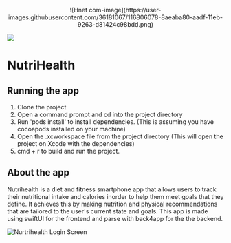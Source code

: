 
<p align="center">
![Hnet com-image](https://user-images.githubusercontent.com/36181067/116806078-8aeaba80-aadf-11eb-9263-d81424c98bdd.png)
</p>

<img align="center" src="https://user-images.githubusercontent.com/36181067/116806078-8aeaba80-aadf-11eb-9263-d81424c98bdd.png">

# NutriHealth

## Running the app
1. Clone the project 
2. Open a command prompt and cd into the project directory
3. Run 'pods install' to install dependencies. (This is assuming you have cocoapods installed on your machine)
4. Open the .xcworkspace file from the project directory (This will open the project on Xcode with the dependencies)
5. cmd + r to build and run the project.

## About the app
Nutrihealth is a diet and fitness smartphone app that allows users to track their nutritional intake and calories inorder to help them meet goals that they define. It achieves this by making nutrition and physical recommendations that are tailored to the user's current state and goals. This app is made using swiftUI for the frontend and parse with back4app for the the backend.

![Nurtrihealth Login Screen](https://i.imgur.com/IybLI61.png)
